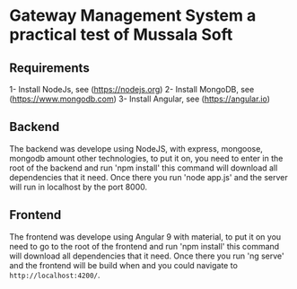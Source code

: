 # Gateway Management System a practical test of Mussala Soft

## Requirements
1- Install NodeJs, see (https://nodejs.org)
2- Install MongoDB, see (https://www.mongodb.com)
3- Install Angular, see (https://angular.io)

## Backend
The backend was develope using NodeJS, with express, mongoose, mongodb amount other technologies, to put it on, you need to enter in the root of the backend and
run 'npm install' this command will download all dependencies that it need. Once there you run 'node app.js' and the server will run in localhost
by the port 8000.

## Frontend
The frontend was develope using Angular 9 with material, to put it on you need to go to the root of the frontend and run 'npm install' 
this command will download all dependencies that it need. Once there you run 'ng serve' and the frontend will be build when and
you could navigate to `http://localhost:4200/`.
